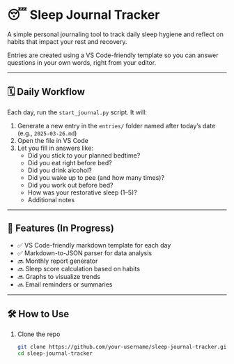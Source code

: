 # 😴 Sleep Journal Tracker

A simple personal journaling tool to track daily sleep hygiene and reflect on habits that impact your rest and recovery.

Entries are created using a VS Code-friendly template so you can answer questions in your own words, right from your editor.

---

## 🗓️ Daily Workflow

Each day, run the `start_journal.py` script. It will:

1. Generate a new entry in the `entries/` folder named after today’s date (e.g., `2025-03-26.md`)
2. Open the file in VS Code
3. Let you fill in answers like:
   - Did you stick to your planned bedtime?
   - Did you eat right before bed?
   - Did you drink alcohol?
   - Did you wake up to pee (and how many times)?
   - Did you work out before bed?
   - How was your restorative sleep (1–5)?
   - Additional notes

---

## 🧠 Features (In Progress)

- ✅ VS Code-friendly markdown template for each day
- ✅ Markdown-to-JSON parser for data analysis
- 🔜 Monthly report generator
- 🔜 Sleep score calculation based on habits
- 🔜 Graphs to visualize trends
- 🔜 Email reminders or summaries

---

## 🛠 How to Use

1. Clone the repo  
   ```bash
   git clone https://github.com/your-username/sleep-journal-tracker.git
   cd sleep-journal-tracker
